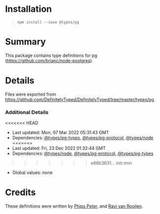 # Installation
> `npm install --save @types/pg`

# Summary
This package contains type definitions for pg (https://github.com/brianc/node-postgres).

# Details
Files were exported from https://github.com/DefinitelyTyped/DefinitelyTyped/tree/master/types/pg.

### Additional Details
<<<<<<< HEAD
 * Last updated: Mon, 07 Mar 2022 05:31:43 GMT
 * Dependencies: [@types/pg-types](https://npmjs.com/package/@types/pg-types), [@types/pg-protocol](https://npmjs.com/package/@types/pg-protocol), [@types/node](https://npmjs.com/package/@types/node)
=======
 * Last updated: Fri, 23 Dec 2022 01:32:44 GMT
 * Dependencies: [@types/node](https://npmjs.com/package/@types/node), [@types/pg-protocol](https://npmjs.com/package/@types/pg-protocol), [@types/pg-types](https://npmjs.com/package/@types/pg-types)
>>>>>>> e66b3631... init-tmn
 * Global values: none

# Credits
These definitions were written by [Phips Peter](https://github.com/pspeter3), and [Ravi van Rooijen](https://github.com/HoldYourWaffle).

